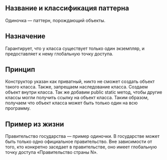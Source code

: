 ## Название и классификация паттерна
Одиночка — паттерн, порождающий объекты.

## Назначение
Гарантирует, что у класса существует только один экземпляр, и предоставляет к нему глобальную точку доступа.

## Принцип
Конструктор указан как приватный, никто не сможет создать объект такого класса. Также, запрещаем наследование класса.
Создаем объект внутри класса. Так же добавим public static метод, чтобы другие классы могли получить ссылку на объект класса.
Таким образом, получаем что объект класса может быть только один на всю программу.

## Пример из жизни
Правительство государства — пример одиночки. В государстве может быть только одно официальное правительство. 
Вне зависимости от того, кто конкретно заседает в правительстве, оно имеет глобальную точку доступа «Правительство страны N».